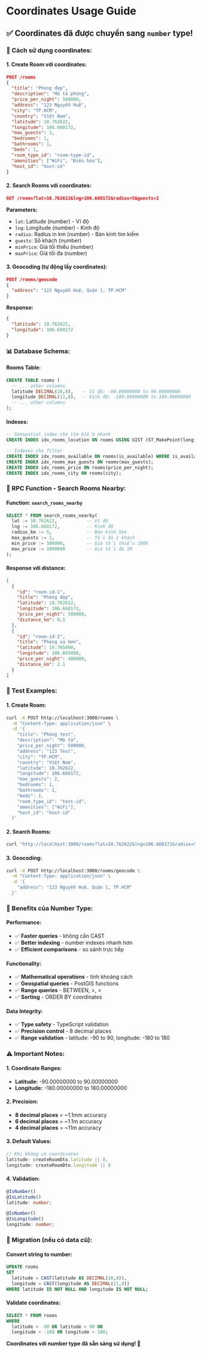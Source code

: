 # Coordinates Usage Guide

## ✅ **Coordinates đã được chuyển sang `number` type!**

### **🔧 Cách sử dụng coordinates:**

#### **1. Create Room với coordinates:**
```json
POST /rooms
{
  "title": "Phòng đẹp",
  "description": "Mô tả phòng",
  "price_per_night": 500000,
  "address": "123 Nguyễn Huệ",
  "city": "TP.HCM",
  "country": "Việt Nam",
  "latitude": 10.762622,
  "longitude": 106.660172,
  "max_guests": 2,
  "bedrooms": 1,
  "bathrooms": 1,
  "beds": 1,
  "room_type_id": "room-type-id",
  "amenities": ["WiFi", "Điều hòa"],
  "host_id": "host-id"
}
```

#### **2. Search Rooms với coordinates:**
```json
GET /rooms?lat=10.762622&lng=106.660172&radius=5&guests=2
```

**Parameters:**
- `lat`: Latitude (number) - Vĩ độ
- `lng`: Longitude (number) - Kinh độ  
- `radius`: Radius in km (number) - Bán kính tìm kiếm
- `guests`: Số khách (number)
- `minPrice`: Giá tối thiểu (number)
- `maxPrice`: Giá tối đa (number)

#### **3. Geocoding (tự động lấy coordinates):**
```json
POST /rooms/geocode
{
  "address": "123 Nguyễn Huệ, Quận 1, TP.HCM"
}
```

**Response:**
```json
{
  "latitude": 10.762622,
  "longitude": 106.660172
}
```

### **📊 Database Schema:**

#### **Rooms Table:**
```sql
CREATE TABLE rooms (
  -- ... other columns
  latitude DECIMAL(10,8),   -- Vĩ độ: -90.00000000 to 90.00000000
  longitude DECIMAL(11,8),  -- Kinh độ: -180.00000000 to 180.00000000
  -- ... other columns
);
```

#### **Indexes:**
```sql
-- Geospatial index cho tìm kiếm nhanh
CREATE INDEX idx_rooms_location ON rooms USING GIST (ST_MakePoint(longitude, latitude));

-- Indexes cho filter
CREATE INDEX idx_rooms_available ON rooms(is_available) WHERE is_available = true;
CREATE INDEX idx_rooms_max_guests ON rooms(max_guests);
CREATE INDEX idx_rooms_price ON rooms(price_per_night);
CREATE INDEX idx_rooms_city ON rooms(city);
```

### **🚀 RPC Function - Search Rooms Nearby:**

#### **Function: `search_rooms_nearby`**
```sql
SELECT * FROM search_rooms_nearby(
  lat := 10.762622,           -- Vĩ độ
  lng := 106.660172,          -- Kinh độ
  radius_km := 5,             -- Bán kính 5km
  max_guests := 2,            -- Tối đa 2 khách
  min_price := 100000,        -- Giá tối thiểu 100k
  max_price := 1000000        -- Giá tối đa 1M
);
```

#### **Response với distance:**
```json
[
  {
    "id": "room-id-1",
    "title": "Phòng đẹp",
    "latitude": 10.762622,
    "longitude": 106.660172,
    "price_per_night": 500000,
    "distance_km": 0.5
  },
  {
    "id": "room-id-2", 
    "title": "Phòng xa hơn",
    "latitude": 10.765000,
    "longitude": 106.665000,
    "price_per_night": 400000,
    "distance_km": 2.1
  }
]
```

### **🧪 Test Examples:**

#### **1. Create Room:**
```bash
curl -X POST http://localhost:3000/rooms \
  -H "Content-Type: application/json" \
  -d '{
    "title": "Phòng test",
    "description": "Mô tả",
    "price_per_night": 500000,
    "address": "123 Test",
    "city": "TP.HCM",
    "country": "Việt Nam",
    "latitude": 10.762622,
    "longitude": 106.660172,
    "max_guests": 2,
    "bedrooms": 1,
    "bathrooms": 1,
    "beds": 1,
    "room_type_id": "test-id",
    "amenities": ["WiFi"],
    "host_id": "host-id"
  }'
```

#### **2. Search Rooms:**
```bash
curl "http://localhost:3000/rooms?lat=10.762622&lng=106.660172&radius=5&guests=2"
```

#### **3. Geocoding:**
```bash
curl -X POST http://localhost:3000/rooms/geocode \
  -H "Content-Type: application/json" \
  -d '{
    "address": "123 Nguyễn Huệ, Quận 1, TP.HCM"
  }'
```

### **🎯 Benefits của Number Type:**

#### **Performance:**
- ✅ **Faster queries** - không cần CAST
- ✅ **Better indexing** - number indexes nhanh hơn
- ✅ **Efficient comparisons** - so sánh trực tiếp

#### **Functionality:**
- ✅ **Mathematical operations** - tính khoảng cách
- ✅ **Geospatial queries** - PostGIS functions
- ✅ **Range queries** - BETWEEN, >, <
- ✅ **Sorting** - ORDER BY coordinates

#### **Data Integrity:**
- ✅ **Type safety** - TypeScript validation
- ✅ **Precision control** - 8 decimal places
- ✅ **Range validation** - latitude: -90 to 90, longitude: -180 to 180

### **⚠️ Important Notes:**

#### **1. Coordinate Ranges:**
- **Latitude:** -90.00000000 to 90.00000000
- **Longitude:** -180.00000000 to 180.00000000

#### **2. Precision:**
- **8 decimal places** = ~1.1mm accuracy
- **6 decimal places** = ~1.1m accuracy
- **4 decimal places** = ~11m accuracy

#### **3. Default Values:**
```typescript
// Khi không có coordinates
latitude: createRoomDto.latitude || 0,
longitude: createRoomDto.longitude || 0
```

#### **4. Validation:**
```typescript
@IsNumber()
@IsLatitude()
latitude: number;

@IsNumber()
@IsLongitude()
longitude: number;
```

### **🔧 Migration (nếu có data cũ):**

#### **Convert string to number:**
```sql
UPDATE rooms 
SET 
  latitude = CAST(latitude AS DECIMAL(10,8)),
  longitude = CAST(longitude AS DECIMAL(11,8))
WHERE latitude IS NOT NULL AND longitude IS NOT NULL;
```

#### **Validate coordinates:**
```sql
SELECT * FROM rooms 
WHERE 
  latitude < -90 OR latitude > 90 OR
  longitude < -180 OR longitude > 180;
```

**Coordinates với number type đã sẵn sàng sử dụng! 🚀**
